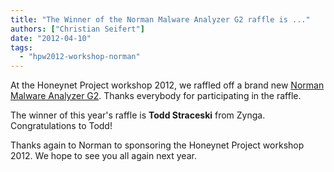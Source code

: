 ```yaml
---
title: "The Winner of the Norman Malware Analyzer G2 raffle is ..."
authors: ["Christian Seifert"]
date: "2012-04-10"
tags: 
  - "hpw2012-workshop-norman"
---
```


At the Honeynet Project workshop 2012, we raffled off a brand new [Norman Malware Analyzer G2](http://www.norman.com/business/sandbox_malware_analyzers/). Thanks everybody for participating in the raffle.  
  
  
The winner of this year's raffle is **Todd Straceski** from Zynga. Congratulations to Todd!  
  
  
Thanks again to Norman to sponsoring the Honeynet Project workshop 2012. We hope to see you all again next year.
